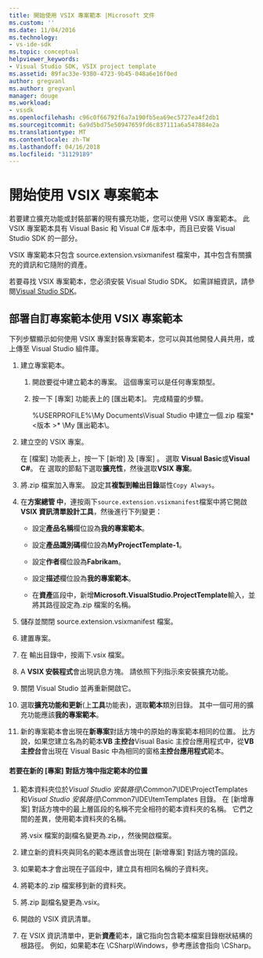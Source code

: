 ```yaml
---
title: 開始使用 VSIX 專案範本 |Microsoft 文件
ms.custom: ''
ms.date: 11/04/2016
ms.technology:
- vs-ide-sdk
ms.topic: conceptual
helpviewer_keywords:
- Visual Studio SDK, VSIX project template
ms.assetid: 89fac33e-9380-4723-9b45-048a6e16f0ed
author: gregvanl
ms.author: gregvanl
manager: douge
ms.workload:
- vssdk
ms.openlocfilehash: c96c0f66792f6a7a190fb5ea69ec5727ea4f2db1
ms.sourcegitcommit: 6a9d5bd75e50947659fd6c837111a6a547884e2a
ms.translationtype: MT
ms.contentlocale: zh-TW
ms.lasthandoff: 04/16/2018
ms.locfileid: "31129189"
---
```

# <a name="getting-started-with-the-vsix-project-template"></a>開始使用 VSIX 專案範本
若要建立擴充功能或封裝部署的現有擴充功能，您可以使用 VSIX 專案範本。 此 VSIX 專案範本具有 Visual Basic 和 Visual C# 版本中，而且已安裝 Visual Studio SDK 的一部分。  
  
 VSIX 專案範本只包含 source.extension.vsixmanifest 檔案中，其中包含有關擴充的資訊和它隨附的資產。  
  
 若要尋找 VSIX 專案範本，您必須安裝 Visual Studio SDK。 如需詳細資訊，請參閱[Visual Studio SDK](../extensibility/visual-studio-sdk.md)。  
  
## <a name="deploying-a-custom-project-template-using-the-vsix-project-template"></a>部署自訂專案範本使用 VSIX 專案範本  
 下列步驟顯示如何使用 VSIX 專案封裝專案範本，您可以與其他開發人員共用，或上傳至 Visual Studio 組件庫。  
  
1.  建立專案範本。  
  
    1.  開啟要從中建立範本的專案。 這個專案可以是任何專案類型。  
  
    2.  按一下 [專案] 功能表上的 [匯出範本]。 完成精靈的步驟。  
  
         %USERPROFILE%\My Documents\Visual Studio 中建立一個.zip 檔案*\<版本 >* \My 匯出範本\\。  
  
2.  建立空的 VSIX 專案。  
  
     在 [檔案]  功能表上，按一下 [新增]  及 [專案] 。 選取  **Visual Basic**或**Visual C#**。 在 選取的節點下選取**擴充性**，然後選取**VSIX 專案**。  
  
3.  將.zip 檔案加入專案。 設定其**複製到輸出目錄**屬性`Copy Always`。  
  
4.  在**方案總管 中**，連按兩下`source.extension.vsixmanifest`檔案中將它開啟**VSIX 資訊清單設計工具**，然後進行下列變更：  
  
    -   設定**產品名稱**欄位設為**我的專案範本**。  
  
    -   設定**產品識別碼**欄位設為**MyProjectTemplate-1**。  
  
    -   設定**作者**欄位設為**Fabrikam**。  
  
    -   設定**描述**欄位設為**我的專案範本**。  
  
    -   在**資產**區段中，新增**Microsoft.VisualStudio.ProjectTemplate**輸入，並將其路徑設定為.zip 檔案的名稱。  
  
5.  儲存並關閉 source.extension.vsixmanifest 檔案。  
  
6.  建置專案。  
  
7.  在 輸出目錄中，按兩下.vsix 檔案。  
  
8.  A **VSIX 安裝程式**會出現訊息方塊。 請依照下列指示來安裝擴充功能。  
  
9. 關閉 Visual Studio 並再重新開啟它。  
  
10. 選取**擴充功能和更新**(上**工具**功能表)，選取**範本**類別目錄。 其中一個可用的擴充功能應該**我的專案範本**。  
  
11. 新的專案範本會出現在**新專案**對話方塊中的原始的專案範本相同的位置。 比方說，如果您建立名為的範本**VB 主控台**Visual Basic 主控台應用程式中，從**VB 主控台**會出現在 Visual Basic 中為相同的窗格**主控台應用程式**範本。  
  
#### <a name="to-specify-the-location-of-the-template-in-the-new-project-dialog-box"></a>若要在新的 [專案] 對話方塊中指定範本的位置  
  
1.  範本資料夾位於*Visual Studio 安裝路徑*\Common7\IDE\ProjectTemplates 和*Visual Studio 安裝路徑*\Common7\IDE\ItemTemplates 目錄。 在 [新增專案] 對話方塊中的最上層區段的名稱不完全相符的範本資料夾的名稱。 它們之間的差異，使用範本資料夾的名稱。  
  
     將.vsix 檔案的副檔名變更為.zip，，然後開啟檔案。  
  
2.  建立新的資料夾與同名的範本應該會出現在 [新增專案] 對話方塊的區段。  
  
3.  如果範本才會出現在子區段中，建立具有相同名稱的子資料夾。  
  
4.  將範本的.zip 檔案移到新的資料夾。  
  
5.  將.zip 副檔名變更為.vsix。  
  
6.  開啟的 VSIX 資訊清單。  
  
7.  在 VSIX 資訊清單中，更新**資產**範本，讓它指向包含範本檔案目錄樹狀結構的根路徑。 例如，如果範本在 \CSharp\Windows，參考應該會指向 \CSharp。